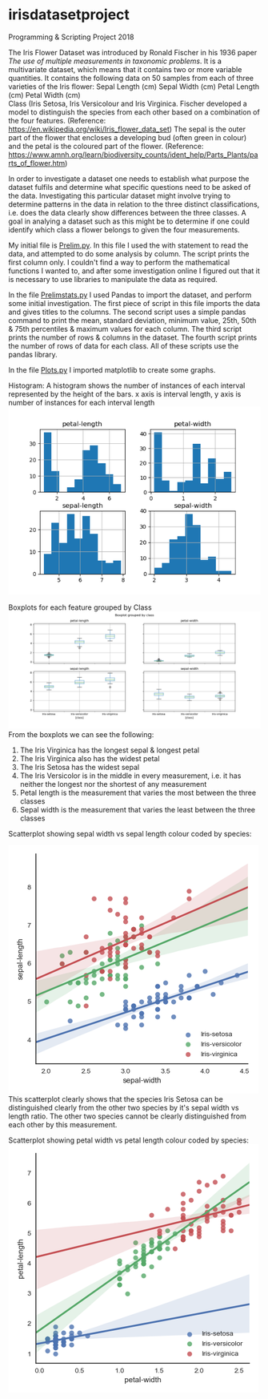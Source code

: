 # irisdatasetproject
Programming &amp; Scripting Project 2018

The Iris Flower Dataset was introduced by Ronald Fischer in his 1936 paper *The use of multiple measurements in taxonomic problems*. It is a multivariate dataset, which means that it contains two or more variable quantities. It contains the following data on 50 samples from each of three varieties of the Iris flower: 
Sepal Length (cm) 
Sepal Width (cm) 
Petal Length (cm) 
Petal Width (cm)  
Class (Iris Setosa, Iris Versicolour and Iris Virginica. 
Fischer developed a model to distinguish the species from each other based on a combination of the four features.
(Reference: https://en.wikipedia.org/wiki/Iris_flower_data_set)
The sepal is the outer part of the flower that encloses a developing bud (often green in colour) and the petal is the coloured part of the flower. (Reference: https://www.amnh.org/learn/biodiversity_counts/ident_help/Parts_Plants/parts_of_flower.htm)

In order to investigate a dataset one needs to establish what purpose the dataset fulfils and determine what specific questions need to be asked of the data. Investigating this particular dataset might involve trying to determine patterns in the data in relation to the three distinct classifications, i.e. does the data clearly show differences between the three classes.  A goal in analying a dataset such as this might be to determine if one could identify which class a flower belongs to given the four measurements. 

My initial file is [Prelim.py](https://github.com/paulacduffy/irisdatasetproject/blob/master/Prelim.py). In this file I used the with statement to read the data, and attempted to do some analysis by column. The script prints the first column only. I couldn't find a way to perform the mathematical functions I wanted to, and after some investigation online I figured out that it is necessary to use libraries to manipulate the data as required. 

In the file [Prelimstats.py](https://github.com/paulacduffy/irisdatasetproject/blob/master/prelimstats.py) I used Pandas to import the dataset, and perform some initial investigation. The first piece of script in this file imports the data and gives titles to the columns. 
The second script uses a simple pandas command to print the mean, standard deviation, minimum value, 25th, 50th & 75th percentiles & maximum values for each column.
The third script prints the number of rows & columns in the dataset.
The fourth script prints the number of rows of data for each class.
All of these scripts use the pandas library.

In the file [Plots.py](https://github.com/paulacduffy/irisdatasetproject/blob/master/plots.py) I imported matplotlib to create some graphs.

Histogram:
A histogram shows the number of instances of each interval represented by the height of the bars. 
x axis is interval length, y axis is number of instances for each interval length
![Histogram](https://github.com/paulacduffy/irisdatasetproject/blob/master/Iris%20Dataset%20Histograms.png)

Boxplots for each feature grouped by Class
![Histogram](https://github.com/paulacduffy/irisdatasetproject/blob/master/Iris%20Dataset%20Boxplot%20grouped%20by%20class.png)
From the boxplots we can see the following:
1. The Iris Virginica has the longest sepal & longest petal 
2. The Iris Virginica also has the widest petal
3. The Iris Setosa has the widest sepal
4. The Iris Versicolor is in the middle in every measurement, i.e. it has neither the longest nor the shortest of any measurement
5. Petal length is the measurement that varies the most between the three classes
6. Sepal width is the measurement that varies the least between the three classes

Scatterplot showing sepal width vs sepal length colour coded by species:

![Histogram](https://github.com/paulacduffy/irisdatasetproject/blob/master/Iris%20Scatterplot.png)
This scatterplot clearly shows that the species Iris Setosa can be distinguished clearly from the other two species by it's sepal width vs length ratio. The other two species cannot be clearly distinguished from each other by this measurement.

Scatterplot showing petal width vs petal length colour coded by species:
![Histogram](https://github.com/paulacduffy/irisdatasetproject/blob/master/Scatterplot%20petal%20iris.png)
